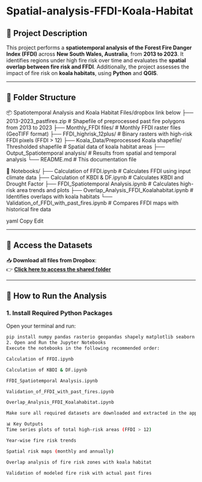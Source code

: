 # Spatial-analysis-FFDI-Koala-Habitat

## 📘 Project Description

This project performs a **spatiotemporal analysis of the Forest Fire Danger Index (FFDI)** across **New South Wales, Australia**, from **2013 to 2023**. It identifies regions under high fire risk over time and evaluates the **spatial overlap between fire risk and FFDI**. Additionally, the project assesses the impact of fire risk on **koala habitats**, using **Python** and **QGIS**.

---

## 📁 Folder Structure

📦 Spatiotemporal Analysis and Koala Habitat Files/dropbox link below
├── 2013-2023_pastfires.zip # Shapefile of preprocessed past fire polygons from 2013 to 2023
├── Monthly_FFDI files/ # Monthly FFDI raster files (GeoTIFF format)
├── FFDI_highrisk_12plus/ # Binary rasters with high-risk FFDI pixels (FFDI > 12)
├── Koala_Data/Preprocessed Koala shapefile/ Thresholded shapefile # Spatial data of koala habitat areas
├── Output_Spatiotemporal analysis/ # Results from spatial and temporal analysis
└── README.md # This documentation file

📁 Notebooks/
├── Calculation of FFDI.ipynb # Calculates FFDI using input climate data
├── Calculation of KBDI & DF.ipynb # Calculates KBDI and Drought Factor
├── FFDI_Spatiotemporal Analysis.ipynb # Calculates high-risk area trends and plots
├── Overlap_Analysis_FFDI_Koalahabitat.ipynb # Identifies overlaps with koala habitats
└── Validation_of_FFDI_with_past_fires.ipynb # Compares FFDI maps with historical fire data

yaml
Copy
Edit

---

## 🔗 Access the Datasets

📥 **Download all files from Dropbox**:  
👉 [**Click here to access the shared folder**](https://www.dropbox.com/scl/fo/y69xi2vhj2ucse75myh50/ABG0er6CdJDU60dFqmu2d5s?rlkey=9tuamuw7yurnz231006yfxrh3&st=qdeexgfx&dl=0)  

---

## 🧰 How to Run the Analysis

### 1. Install Required Python Packages

Open your terminal and run:

```bash
pip install numpy pandas rasterio geopandas shapely matplotlib seaborn xarray rioxarray
2. Open and Run the Jupyter Notebooks
Execute the notebooks in the following recommended order:

Calculation of FFDI.ipynb

Calculation of KBDI & DF.ipynb

FFDI_Spatiotemporal Analysis.ipynb

Validation_of_FFDI_with_past_fires.ipynb

Overlap_Analysis_FFDI_Koalahabitat.ipynb

Make sure all required datasets are downloaded and extracted in the appropriate folders.

📊 Key Outputs
Time series plots of total high-risk areas (FFDI > 12)

Year-wise fire risk trends

Spatial risk maps (monthly and annually)

Overlap analysis of fire risk zones with koala habitat

Validation of modeled fire risk with actual past fires

